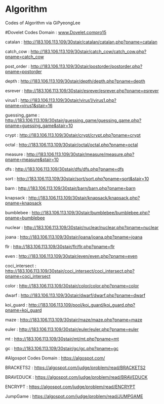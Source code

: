 # Algorithm
Codes of Algorithm via GiPyeongLee

#Dovelet Codes
Domain : www.Dovelet.compro15

catalan : http://183.106.113.109/30stair/catalan/catalan.php?pname=catalan

catch_cow : http://183.106.113.109/30stair/catch_cow/catch_cow.php?pname=catch_cow

post_order : http://183.106.113.109/30stair/postorder/postorder.php?pname=postorder

depth : http://183.106.113.109/30stair/depth/depth.php?pname=depth

esrever : http://183.106.113.109/30stair/esrever/esrever.php?pname=esrever

virus1 : http://183.106.113.109/30stair/virus1/virus1.php?pname=virus1&stair=16

guessing_game : http://183.106.113.109/30stair/guessing_game/guessing_game.php?pname=guessing_game&stair=10

crypt : http://183.106.113.109/30stair/crypt/crypt.php?pname=crypt

octal : http://183.106.113.109/30stair/octal/octal.php?pname=octal

measure : http://183.106.113.109/30stair/measure/measure.php?pname=measure&stair=10

dfs : http://183.106.113.109/30stair/dfs/dfs.php?pname=dfs

sort : http://183.106.113.109/30stair/sort/sort.php?pname=sort&stair=10

barn : http://183.106.113.109/30stair/barn/barn.php?pname=barn

knapsack : http://183.106.113.109/30stair/knapsack/knapsack.php?pname=knapsack

bumblebee : http://183.106.113.109/30stair/bumblebee/bumblebee.php?pname=bumblebee

nuclear : http://183.106.113.109/30stair/nuclear/nuclear.php?pname=nuclear

joana : http://183.106.113.109/30stair/joana/joana.php?pname=joana

flr : http://183.106.113.109/30stair/flr/flr.php?pname=flr

even : http://183.106.113.109/30stair/even/even.php?pname=even

coci_intersect : http://183.106.113.109/30stair/coci_intersect/coci_intersect.php?pname=coci_intersect

color : http://183.106.113.109/30stair/color/color.php?pname=color

dwarf : http://183.106.113.109/30stair/dwarf/dwarf.php?pname=dwarf

koi_guard : http://183.106.113.109/pool/koi_guard/koi_guard.php?pname=koi_guard

maze : http://183.106.113.109/30stair/maze/maze.php?pname=maze

euler : http://183.106.113.109/30stair/euler/euler.php?pname=euler

mt : http://183.106.113.109/30stair/mt/mt.php?pname=mt

gc : http://183.106.113.109/30stair/gc/gc.php?pname=gc

#Algospot Codes
Domain : https://algospot.com/

BRACKETS2 : https://algospot.com/judge/problem/read/BRACKETS2

BRAVEDUCK : https://algospot.com/judge/problem/read/BRAVEDUCK

ENCRYPT : https://algospot.com/judge/problem/read/ENCRYPT

JumpGame : https://algospot.com/judge/problem/read/JUMPGAME